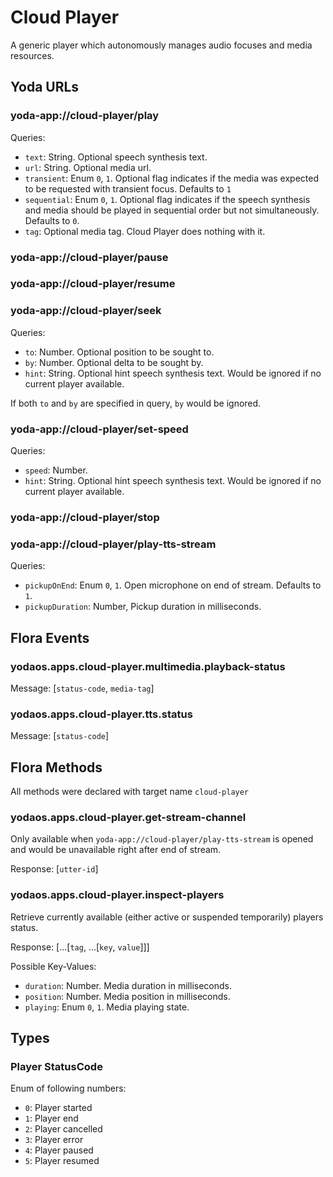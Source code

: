 # Cloud Player

A generic player which autonomously manages audio focuses and media resources.

## Yoda URLs

### yoda-app://cloud-player/play

Queries:
- `text`: String. Optional speech synthesis text.
- `url`: String. Optional media url.
- `transient`: Enum `0`, `1`. Optional flag indicates if the media was expected to be requested with transient focus. Defaults to `1`
- `sequential`: Enum `0`, `1`.  Optional flag indicates if the speech synthesis and media should be played in sequential order but not simultaneously. Defaults to `0`.
- `tag`: Optional media tag. Cloud Player does nothing with it.

### yoda-app://cloud-player/pause

### yoda-app://cloud-player/resume


### yoda-app://cloud-player/seek

Queries:
- `to`: Number. Optional position to be sought to.
- `by`: Number. Optional delta to be sought by.
- `hint`: String. Optional hint speech synthesis text. Would be ignored if no current player available.

If both `to` and `by` are specified in query, `by` would be ignored.

### yoda-app://cloud-player/set-speed

Queries:
- `speed`: Number.
- `hint`: String. Optional hint speech synthesis text. Would be ignored if no current player available.

### yoda-app://cloud-player/stop

### yoda-app://cloud-player/play-tts-stream

Queries:
- `pickupOnEnd`: Enum `0`, `1`. Open microphone on end of stream. Defaults to `1`.
- `pickupDuration`: Number, Pickup duration in milliseconds.

## Flora Events

### yodaos.apps.cloud-player.multimedia.playback-status

Message: [`status-code`, `media-tag`]

### yodaos.apps.cloud-player.tts.status

Message: [`status-code`]

## Flora Methods

All methods were declared with target name `cloud-player`

### yodaos.apps.cloud-player.get-stream-channel

Only available when `yoda-app://cloud-player/play-tts-stream` is opened and would be unavailable right after end of stream.

Response: [`utter-id`]

### yodaos.apps.cloud-player.inspect-players

Retrieve currently available (either active or suspended temporarily) players status.

Response: [...[`tag`, ...[`key`, `value`]]]

Possible Key-Values:
- `duration`: Number. Media duration in milliseconds.
- `position`: Number. Media position in milliseconds.
- `playing`: Enum `0`, `1`. Media playing state.

## Types

### Player StatusCode

Enum of following numbers:
- `0`: Player started
- `1`: Player end
- `2`: Player cancelled
- `3`: Player error
- `4`: Player paused
- `5`: Player resumed
